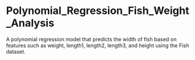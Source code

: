# Polynomial_Regression_Fish_Weight_Analysis
A polynomial regression model that predicts the width of fish based on features such as weight, length1, length2, length3, and height using the Fish dataset.
